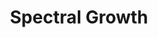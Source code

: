 ---
title: Spectral Growth
tags: pieces
image: spectral-growth.webp
imageAlt: Spectral Growth
description: Phytogram digitised prints on glossy photographic paper, unframed
dimensions: 16.5 x 23.4 inch
---